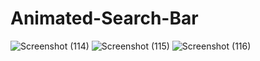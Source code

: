 # Animated-Search-Bar

![Screenshot (114)](https://user-images.githubusercontent.com/90818051/168877443-ded0a60e-d3dc-47c1-8413-7a29a6e74695.png)
![Screenshot (115)](https://user-images.githubusercontent.com/90818051/168877461-0c346bd8-c90f-47ef-a8c3-5dd494eae462.png)
![Screenshot (116)](https://user-images.githubusercontent.com/90818051/168877469-b89bd2ba-2917-45eb-a915-fc1378573cfc.png)
